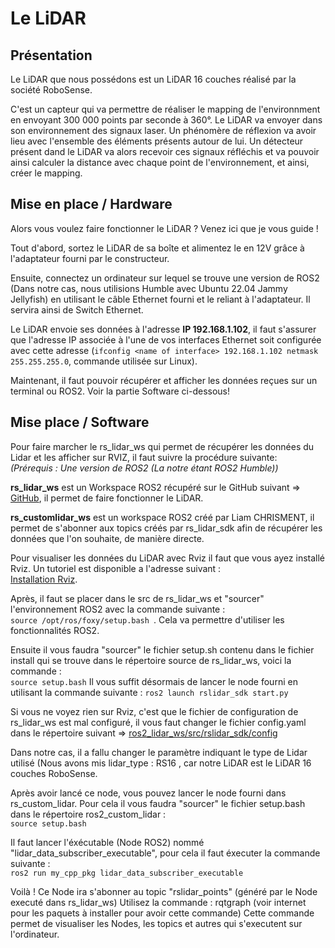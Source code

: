 # Le LiDAR

## Présentation
Le LiDAR que nous possédons est un LiDAR 16 couches réalisé par la société RoboSense.  

C'est un capteur qui va permettre de réaliser le mapping de l'environnment en envoyant 300 000 points par seconde à 360°. Le LiDAR va envoyer dans son environnement des signaux laser. Un phénomère de réflexion va avoir lieu avec l'ensemble des éléments présents autour de lui. Un détecteur présent dand le LiDAR va alors recevoir ces signaux réfléchis et va pouvoir ainsi calculer la distance avec chaque point de l'environnement, et ainsi, créer le mapping.

## Mise en place / Hardware
  
Alors vous voulez faire fonctionner le LiDAR ? Venez ici que je vous guide !

Tout d'abord, sortez le LiDAR de sa boîte et alimentez le en 12V grâce à l'adaptateur fourni par le constructeur.

Ensuite, connectez un ordinateur sur lequel se trouve une version de ROS2 (Dans notre cas, nous utilisions Humble avec Ubuntu 22.04 Jammy Jellyfish) en utilisant le câble Ethernet fourni et le reliant à l'adaptateur. Il servira ainsi de Switch Ethernet.

Le LiDAR envoie ses données à l'adresse **IP 192.168.1.102**, il faut s'assurer que l'adresse IP associée à l'une de vos interfaces Ethernet soit configurée avec cette adresse (`ifconfig <name of interface> 192.168.1.102 netmask 255.255.255.0`, commande utilisée sur Linux).

Maintenant, il faut pouvoir récupérer et afficher les données reçues sur un terminal ou ROS2. Voir la partie Software ci-dessous!
  
## Mise place / Software
  
Pour faire marcher le rs_lidar_ws qui permet de récupérer les données du Lidar et les afficher sur RVIZ, il faut suivre la procédure suivante:  
*(Prérequis : Une version de ROS2 (La notre étant ROS2 Humble))*
  
__rs_lidar_ws__ est un Workspace ROS2 récupéré sur le GitHub suivant => [GitHub](https://github.com/RoboSense-LiDAR/rslidar_sdk/blob/main/doc/howto), il permet de faire fonctionner le LiDAR.
  
__rs_customlidar_ws__ est un workspace ROS2 créé par Liam CHRISMENT, il permet de s'abonner aux topics créés par rs_lidar_sdk afin de récupérer les données que l'on souhaite, de manière directe.
  
Pour visualiser les données du LiDAR avec Rviz il faut que vous ayez installé Rviz. Un tutoriel est disponible a l'adresse suivant :  
[Installation Rviz](https://installati.one/install-rviz-ubuntu-22-04/).
 
Après, il faut se placer dans le src de rs_lidar_ws et "sourcer" l'environnement ROS2 avec la commande suivante :  
`source /opt/ros/foxy/setup.bash `. 
Cela va permettre d'utiliser les fonctionnalités ROS2.
  
Ensuite il vous faudra "sourcer" le fichier setup.sh contenu dans le fichier install qui se trouve dans le répertoire source de rs_lidar_ws, voici la commande :  
`source setup.bash`
Il vous suffit désormais de lancer le node fourni en utilisant la commande suivante :
`ros2 launch rslidar_sdk start.py`
  
Si vous ne voyez rien sur Rviz, c'est que le fichier de configuration de rs_lidar_ws est mal configuré, il vous faut changer le fichier config.yaml dans le répertoire suivant => [ros2_lidar_ws/src/rslidar_sdk/config](ros2_lidar_ws/src/rslidar_sdk/config)
   
Dans notre cas, il a fallu changer le paramètre indiquant le type de Lidar utilisé (Nous avons mis lidar_type : RS16 , car notre LiDAR est le LiDAR 16 couches RoboSense.

Après avoir lancé ce node, vous pouvez lancer le node fourni dans rs_custom_lidar.
Pour cela il vous faudra "sourcer" le fichier setup.bash dans le répertoire ros2_custom_lidar :  
  `source setup.bash`
  
Il faut lancer l'éxécutable (Node ROS2) nommé "lidar_data_subscriber_executable", pour cela il faut éxecuter la commande suivante :  
  `ros2 run my_cpp_pkg lidar_data_subscriber_executable`
  
Voilà ! Ce Node ira s'abonner au topic "rslidar_points" (généré par le Node executé dans rs_lidar_ws)
Utilisez la commande : rqtgraph (voir internet pour les paquets à installer pour avoir cette commande)
Cette commande permet de visualiser les Nodes, les topics et autres qui s'executent sur l'ordinateur.
  


